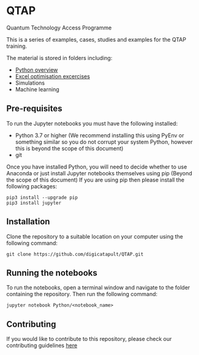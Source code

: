 # QTAP
Quantum Technology Access Programme

This is a series of examples, cases, studies and examples for the QTAP training.  

The material is stored in folders including:
- [Python overview](/Python)
- [Excel optimisation excercises](/Excel)
- Simulations
- Machine learning

## Pre-requisites
To run the Jupyter notebooks you must have the following installed:
- Python 3.7 or higher (We recommend installing this using PyEnv or something similar so you do not corrupt your system Python, however this is beyond the scope of this document)
- git

Once you have installed Python, you will need to decide whether to use Anaconda or just install Jupyter notebooks themselves using pip (Beyond the scope of this document)
If you are using pip then please install the following packages:
```
pip3 install --upgrade pip
pip3 install jupyter
```

## Installation
Clone the repository to a suitable location on your computer using the following command:
```
git clone https://github.com/digicatapult/QTAP.git

```

## Running the notebooks
To run the notebooks, open a terminal window and navigate to the folder containing the repository.  Then run the following command:
```
jupyter notebook Python/<notebook_name>
```

## Contributing
If you would like to contribute to this repository, please check our contributing guidelines [here](/CONTRIBUTING.md)
